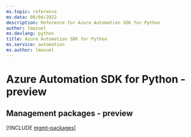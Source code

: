 ```yaml
---
ms.topic: reference
ms.data: 08/04/2022
description: Reference for Azure Automation SDK for Python
author: lmazuel
ms.devlang: python
title: Azure Automation SDK for Python
ms.service: automation
ms.author: lmazuel
---
```

# Azure Automation SDK for Python - preview

## Management packages - preview
[!INCLUDE [mgmt-packages](automation-mgmt-index.md)]